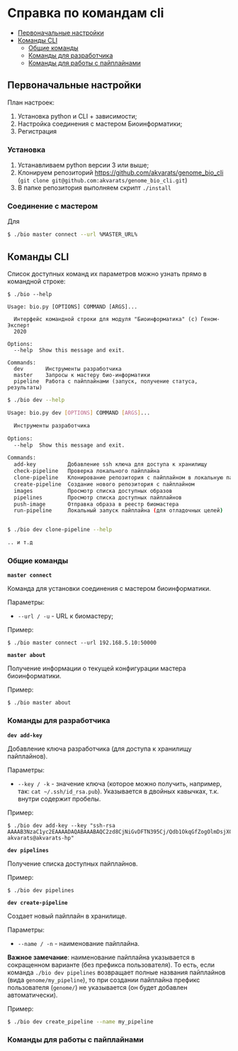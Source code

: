 # Справка по командам cli

- [Первоначальные настройки](#первоначальные-настройки)
- [Команды CLI](#команды-cli)
    - [Общие команды](#общие-команды)
    - [Команды для разработчика](#команды-для-разработчика)
    - [Команды для работы с пайплайнами](#команды-для-работы-с-пайплайнами)

## Первоначальные настройки

План настроек:

1. Установка python и CLI + зависимости;
2. Настройка соединения с мастером Биоинформатики;
3. Регистрация

### Установка

1. Устанавливаем python версии 3 или выше;
2. Клонируем репозиторий https://github.com/akvarats/genome_bio_cli
   (`git clone git@github.com:akvarats/genome_bio_cli.git`)
3. В папке репозитория выполняем скрипт `./install`

### Соединение с мастером

Для

```sh
$ ./bio master connect --url %MASTER_URL%
```

## Команды CLI

Список доступных команд их параметров можно узнать прямо в командной
строке:

```
$ ./bio --help

Usage: bio.py [OPTIONS] COMMAND [ARGS]...

  Интерфейс командной строки для модуля "Биоинформатика" (с) Геном-Эксперт
  2020

Options:
  --help  Show this message and exit.

Commands:
  dev       Инструменты разработчика
  master    Запросы к мастеру био-информатики
  pipeline  Работа с пайплайнами (запуск, получение статуса, результаты)
```

```sh
$ ./bio dev --help

Usage: bio.py dev [OPTIONS] COMMAND [ARGS]...

  Инструменты разработчика

Options:
  --help  Show this message and exit.

Commands:
  add-key          Добавление ssh ключа для доступа к хранилищу
  check-pipeline   Проверка локального пайплайна
  clone-pipeline   Клонирование репозитория с пайплайном в локальную папку
  create-pipeline  Создание нового репозитория с пайплайном
  images           Просмотр списка доступных образов
  pipelines        Просмотр списка доступных пайплайнов
  push-image       Отправка образа в реестр биомастера
  run-pipeline     Локальный запуск пайплайна (для отладочных целей)


$ ./bio dev clone-pipeline --help

.. и т.д
```

### Общие команды

**`master connect`** 

Команда для установки соединения с мастером биоинформатики.

Параметры:

* `--url / -u` - URL к биомастеру;

Пример:

```
$ ./bio master connect --url 192.168.5.10:50000
```

**`master about`**

Получение информации о текущей конфигурации мастера биоинформатики.

Пример:

```
$ ./bio master about
```

### Команды для разработчика

**`dev add-key`**

Добавление ключа разработчика (для доступа к хранилищу пайплайнов).

Параметры:

* `--key / -k` - значение ключа (которое можно получить, например, так: `cat ~/.ssh/id_rsa.pub`). Указывается в двойных кавычках, т.к. внутри содержит пробелы.

Пример:

```
$ ./bio dev add-key --key "ssh-rsa AAAAB3NzaC1yc2EAAAADAQABAAABAQC2zd8CjNiGvDFTN395Cj/Qdb1OkqGfZogOlmDsjXGz46tNedq06Sw0xnUHskWKDi3jQNjMWrVRXBW6UlwInKzyPuQ2lmHO2bLwa2tk6BOSzXJvSGYLDLA1pe/ZIKz4ErU5nuu+Czl2R/VpTSMpT2e3maWWB+5Up3Od1AwAqQKTsbpgAGwstE9if/uWlYVAgqmOOzY/JSbEUHZBa7ArN4bfwKmGZA0TkwKVpy32mecjqSiUMDz+mx1pUd+KPFNux9cbMcHwtyRp5ehL3Ioyw5LYaZQhYdS3et7mRdKHaRGHc4FtI3leQn8fpgVLrB/PzNJrQAt/YuT3xrevwtvukfT5 akvarats@akvarats-hp"
```

**`dev pipelines`**

Получение списка доступных пайплайнов.

Пример:

```
$ ./bio dev pipelines
```

**`dev create-pipeline`**

Создает новый пайплайн в хранилище.

Параметры:

* `--name / -n` - наименование пайплайна. 

**Важное замечание**: наименование пайплайна указывается в сокращенном варианте (без префикса пользователя). То есть, если команда `./bio dev pipelines` возвращает полные названия пайплайнов (вида `genome/my_pipeline`), то при создании пайплайна префикс пользователя (`genome/`) не указывается (он будет добавлен автоматически).

Пример:

```sh
$ ./bio dev create_pipeline --name my_pipeline
```

### Команды для работы с пайплайнами

